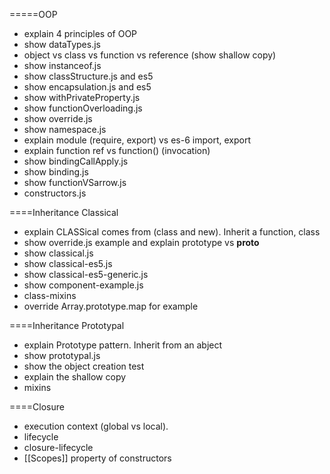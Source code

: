=====OOP
- explain 4 principles of OOP
- show dataTypes.js
- object vs class vs function vs reference (show shallow copy)
- show instanceof.js
- show classStructure.js and es5
- show encapsulation.js and es5
- show withPrivateProperty.js
- show functionOverloading.js
- show override.js
- show namespace.js
- explain module (require, export) vs es-6 import, export
- explain function ref vs function() (invocation)
- show bindingCallApply.js
- show binding.js
- show functionVSarrow.js 
- constructors.js

====Inheritance Classical
- explain CLASSical comes from (class and new). Inherit a function, class
- show override.js example and explain prototype vs __proto__
- show classical.js
- show classical-es5.js
- show classical-es5-generic.js
- show component-example.js
- class-mixins
- override Array.prototype.map for example


====Inheritance Prototypal
- explain Prototype pattern. Inherit from an abject
- show prototypal.js
- show the object creation test
- explain the shallow copy
- mixins

====Closure
- execution context (global vs local).  
- lifecycle
- closure-lifecycle
- [[Scopes]] property of constructors

